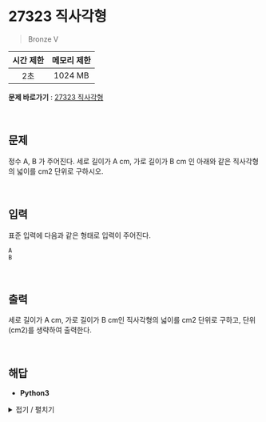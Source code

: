 # 27323 직사각형
> Bronze V

|시간 제한|메모리 제한|
|:---:|:---:|
|2초|1024 MB|

**문제 바로가기** : [27323 직사각형](https://www.acmicpc.net/problem/27323 "27323 직사각형")

</br>

## 문제
정수 A, B 가 주어진다. 세로 길이가 A cm, 가로 길이가 B cm 인 아래와 같은 직사각형의 넓이를 cm2 단위로 구하시오.

</br>

## 입력
표준 입력에 다음과 같은 형태로 입력이 주어진다.
```
A
B
```

</br>

## 출력
세로 길이가 A cm, 가로 길이가 B cm인 직사각형의 넓이를 cm2 단위로 구하고, 단위 (cm2)를 생략하여 출력한다.

</br>

## 해답
- **Python3**
<details>
<summary>접기 / 펼치기</summary>
<div markdown="1">

```py
a = int(input())
b = int(input())
print(a * b)
```

</div>
</details>